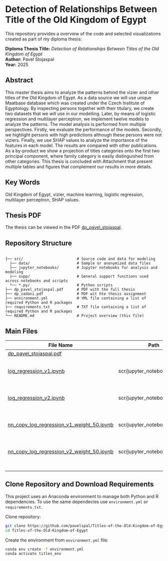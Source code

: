 # Detection of Relationships Between Title of the Old Kingdom of Egypt

This repository provides a overview of the code and selected visualizations created as part of my diploma thesis:

**Diploma Thesis Title:** *Detection of Relationships Between Titles of the Old Kingdom of Egypt*  
**Author:** Pavel Stojaspal  
**Year:** 2025

## Abstract

This master thesis aims to analyze the patterns behind the vizier and other titles of the Old Kingdom of Egypt. As a data source we will use unique Maatbase database which was created under the Czech Institute of Egyptology. By inspecting persons together with their titulary, we create two datasets that we will use in our modelling. Later, by means of logistic regression and multilayer perceptron, we implement twelve models to analyze the patterns. The model analysis is performed from multiple perspectives. Firstly, we evaluate the performance of the models. Secondly, we highlight persons with high predictions although these persons were not viziers. Finally, we use SHAP values to analyze the importance of the features in each model. The results are compared with other publications. As a by-product we show a projection of titles categories onto the first two principal component, where family category is easily distinguished from other categories. This thesis is concluded with Attachment that present multiple tables and figures that complement our results in more details.

## Key Words

Old Kingdom of Egypt, vizier, machine learning, logistic regression, multilayer perceptron, SHAP values.

## Thesis PDF
The thesis can be viewed in the PDF [dp_pavel_stojaspal](https://github.com/pavelspal/Titles-of-the-Old-Kingdom-of-Egypt/blob/main/dp_pavel_stojaspal.pdf).

## Repository Structure

```plaintext

├── src/                        # Source code and data for modeling
  ├── data/                     # Sample or anonymized data files
  ├── jupyter_notebooks/        # Jupyter notebooks for analysis and modeling
  ├── supp/                     # General support functions used across notebooks and scripts
  └── *.py/                     # Python scripts
├── dp_pavel_stojaspal.pdf      # PDF with the full thesis
├── dp_zadani.pdf               # PDF wit hte thesis assignment
├── environment.yml             # YML file containing a list of required Python and R packages
├── requirements.txt            # TXT file containing a list of required Python and R packages
└── README.md                   # Project overview (this file)
```

## Main Files

| File Name | Path | Description |
|---|---|---|
| [dp_pavel_stojaspal.pdf](https://github.com/pavelspal/Titles-of-the-Old-Kingdom-of-Egypt/blob/main/dp_pavel_stojaspal.pdf) |  | Thesis PDF |
| [log_regression_v1.ipynb](https://github.com/pavelspal/Titles-of-the-Old-Kingdom-of-Egypt/blob/main/scr/jupyter_notebook/R_script/log_regression_v1.ipynb) | scr/jupyter_notebook/R_script | Logistic models for feature version&nbsp;1 |
| [log_regression_v2.ipynb](https://github.com/pavelspal/Titles-of-the-Old-Kingdom-of-Egypt/blob/main/scr/jupyter_notebook/R_script/log_regression_v2.ipynb) | scr/jupyter_notebook/R_script | Logistic models for feature version&nbsp;2 |
| [nn_copy_log_regression_v1_weight_50.ipynb](https://github.com/pavelspal/Titles-of-the-Old-Kingdom-of-Egypt/blob/main/scr/jupyter_notebook/nn_copy_log_regression_v1_weight_50.ipynb) | scr/jupyter_notebook | MLP models for feature version&nbsp;1 |
| [nn_copy_log_regression_v2_weight_50.ipynb](https://github.com/pavelspal/Titles-of-the-Old-Kingdom-of-Egypt/blob/main/scr/jupyter_notebook/nn_copy_log_regression_v2_weight_50.ipynb) | scr/jupyter_notebook | MLP models for feature version&nbsp;2 |
|  |  |  |
|  |  |  |
|  |  |  |

## Clone Repository and Download Requirements

This project uses an Anaconda environment to manage both Python and R dependencies. To use the same dependecies use `environment.yml` or  `requirements.txt`.

Clone repository:
```bash
git clone https://github.com/pavelspal/Titles-of-the-Old-Kingdom-of-Egypt.git
cd Titles-of-the-Old-Kingdom-of-Egypt
```

Create the environment from `environment.yml` file:
```bash
conda env create -f environment.yml
conda activate titles_env
```
